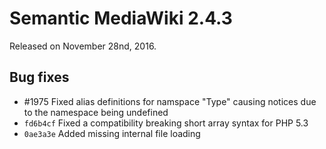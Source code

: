 # Semantic MediaWiki 2.4.3

Released on November 28nd, 2016.

## Bug fixes

* #1975 Fixed alias definitions for namspace "Type" causing notices due to the namespace being undefined
* <code>fd6b4cf</code> Fixed a compatibility breaking short array syntax for PHP 5.3
* <code>0ae3a3e</code> Added missing internal file loading
